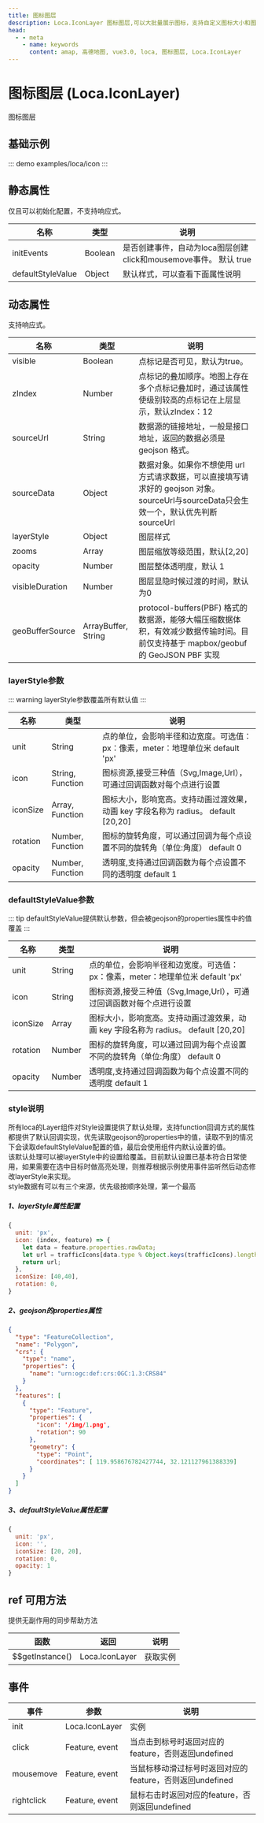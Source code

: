 ```yaml
---
title: 图标图层
description: Loca.IconLayer 图标图层,可以大批量展示图标，支持自定义图标大小和图标地址
head:
  - - meta
    - name: keywords
      content: amap, 高德地图, vue3.0, loca, 图标图层, Loca.IconLayer
---
```


# 图标图层 (Loca.IconLayer)
图标图层

## 基础示例

::: demo
examples/loca/icon
:::


## 静态属性
仅且可以初始化配置，不支持响应式。

名称 | 类型 | 说明
---|---|---|
initEvents | Boolean | 是否创建事件，自动为loca图层创建click和mousemove事件。 默认 true
defaultStyleValue | Object | 默认样式，可以查看下面属性说明

## 动态属性
支持响应式。

名称 | 类型 | 说明
---|---|---|
visible | Boolean | 点标记是否可见，默认为true。
zIndex | Number | 点标记的叠加顺序。地图上存在多个点标记叠加时，通过该属性使级别较高的点标记在上层显示，默认zIndex：12
sourceUrl | String | 数据源的链接地址，一般是接口地址，返回的数据必须是 geojson 格式。
sourceData | Object | 数据对象。如果你不想使用 url 方式请求数据，可以直接填写请求好的 geojson 对象。  sourceUrl与sourceData只会生效一个，默认优先判断sourceUrl
layerStyle | Object | 图层样式
zooms | Array | 图层缩放等级范围，默认[2,20]
opacity | Number | 图层整体透明度，默认 1
visibleDuration | Number | 图层显隐时候过渡的时间，默认为0
geoBufferSource | ArrayBuffer, String | protocol-buffers(PBF) 格式的数据源，能够大幅压缩数据体积，有效减少数据传输时间。目前仅支持基于 mapbox/geobuf 的 GeoJSON PBF 实现

### layerStyle参数

::: warning
layerStyle参数覆盖所有默认值
:::

名称 | 类型 | 说明
---|---|---|
unit | String | 点的单位，会影响半径和边宽度。可选值：px：像素，meter：地理单位米  default 'px'
icon  | String, Function | 图标资源,接受三种值（Svg,Image,Url），可通过回调函数对每个点进行设置
iconSize | Array, Function | 图标大小，影响宽高。支持动画过渡效果，动画 key 字段名称为 radius。 default [20,20]
rotation  | Number, Function | 图标的旋转角度，可以通过回调为每个点设置不同的旋转角（单位:角度） default 0
opacity | Number, Function | 透明度,支持通过回调函数为每个点设置不同的透明度 default 1

### defaultStyleValue参数

::: tip
defaultStyleValue提供默认参数，但会被geojson的properties属性中的值覆盖
:::

名称 | 类型 | 说明
---|---|---|
unit | String | 点的单位，会影响半径和边宽度。可选值：px：像素，meter：地理单位米  default 'px'
icon  | String | 图标资源,接受三种值（Svg,Image,Url），可通过回调函数对每个点进行设置
iconSize | Array | 图标大小，影响宽高。支持动画过渡效果，动画 key 字段名称为 radius。 default [20,20]
rotation  | Number | 图标的旋转角度，可以通过回调为每个点设置不同的旋转角（单位:角度） default 0
opacity | Number | 透明度,支持通过回调函数为每个点设置不同的透明度 default 1

### style说明
所有loca的Layer组件对Style设置提供了默认处理，支持function回调方式的属性都提供了默认回调实现，优先读取geojson的properties中的值，读取不到的情况下会读取defaultStyleValue配置的值，最后会使用组件内默认设置的值。<br/>
该默认处理可以被layerStyle中的设置给覆盖。目前默认设置已基本符合日常使用，如果需要在选中目标时做高亮处理，则推荐根据示例使用事件监听然后动态修改layerStyle来实现。<br/>
style数据有可以有三个来源，优先级按顺序处理，第一个最高<br/>
##### 1、layerStyle属性配置
```javascript
{
  unit: 'px',
  icon: (index, feature) => {
    let data = feature.properties.rawData;
    let url = trafficIcons[data.type % Object.keys(trafficIcons).length];
    return url;
  },
  iconSize: [40,40],
  rotation: 0,
}
```

##### 2、geojson的properties属性
```json
{
  "type": "FeatureCollection",
  "name": "Polygon",
  "crs": {
    "type": "name",
    "properties": {
      "name": "urn:ogc:def:crs:OGC:1.3:CRS84"
    }
  },
  "features": [
    {
      "type": "Feature",
      "properties": {
        "icon": '/img/1.png',
        "rotation": 90
      },
      "geometry": {
        "type": "Point",
        "coordinates": [ 119.958676782427744, 32.121127961388339]
      }
    }
  ]
}
```
##### 3、defaultStyleValue属性配置
```javascript
{
  unit: 'px',
  icon: '',
  iconSize: [20, 20],
  rotation: 0,
  opacity: 1
}
```

## ref 可用方法
提供无副作用的同步帮助方法

函数 | 返回 | 说明
---|---|---|
$$getInstance() | Loca.IconLayer | 获取实例

## 事件

事件 | 参数 | 说明
---|---|---|
init | Loca.IconLayer | 实例
click | Feature, event | 当点击到标号时返回对应的feature，否则返回undefined
mousemove | Feature, event | 当鼠标移动滑过标号时返回对应的feature，否则返回undefined
rightclick | Feature, event | 鼠标右击时返回对应的feature，否则返回undefined
